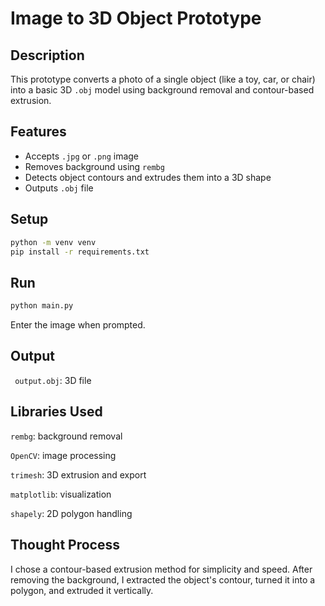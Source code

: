 # Image to 3D Object Prototype

## Description
This prototype converts a photo of a single object (like a toy, car, or chair) into a basic 3D `.obj` model using background removal and contour-based extrusion.

## Features
- Accepts `.jpg` or `.png` image
- Removes background using `rembg`
- Detects object contours and extrudes them into a 3D shape
- Outputs `.obj` file

## Setup

```bash
python -m venv venv
pip install -r requirements.txt
```
## Run

```bash
python main.py
```
Enter the image when prompted.

## Output
` output.obj`: 3D file

## Libraries Used
`rembg`: background removal

`OpenCV`: image processing

`trimesh`: 3D extrusion and export

`matplotlib`: visualization

`shapely`: 2D polygon handling

## Thought Process
I chose a contour-based extrusion method for simplicity and speed. After removing the background, I extracted the object's contour, turned it into a polygon, and extruded it vertically. 
